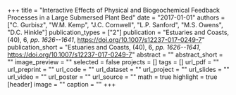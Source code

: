 +++
title = "Interactive Effects of Physical and Biogeochemical Feedback Processes in a Large Submersed Plant Bed"
date = "2017-01-01"
authors = ["C. Gurbisz", "W.M. Kemp", "J.C. Cornwell", "L.P. Sanford", "M.S. Owens", "D.C. Hinkle"]
publication_types = ["2"]
publication = "Estuaries and Coasts, (40), 6, _pp. 1626--1641_, https://doi.org/10.1007/s12237-017-0249-7"
publication_short = "Estuaries and Coasts, (40), 6, _pp. 1626--1641_, https://doi.org/10.1007/s12237-017-0249-7"
abstract = ""
abstract_short = ""
image_preview = ""
selected = false
projects = []
tags = []
url_pdf = ""
url_preprint = ""
url_code = ""
url_dataset = ""
url_project = ""
url_slides = ""
url_video = ""
url_poster = ""
url_source = ""
math = true
highlight = true
[header]
image = ""
caption = ""
+++

